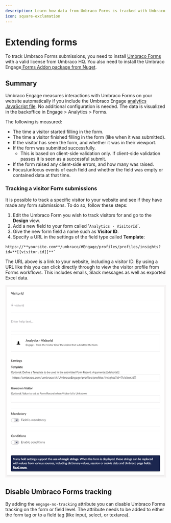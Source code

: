```yaml
---
description: Learn how data from Umbraco Forms is tracked with Umbraco Engage.
icon: square-exclamation
---
```


# Extending forms

To track Umbraco Forms submissions, you need to install [Umbraco Forms](https://umbraco.com/products/add-ons/forms/) with a valid license from Umbraco HQ. You also need to install the Umbraco Engage[ Forms Addon package from Nuget](https://www.nuget.org/packages/Umbraco.Engage.UmbracoForms).

## Summary

Umbraco Engage measures interactions with Umbraco Forms on your website automatically if you include the Umbraco Engage [analytics JavaScript file](client-side-events-and-additional-javascript-files/additional-measurements-with-the-analytics-scripts.md). No additional configuration is needed. The data is visualized in the backoffice in Engage > Analytics > Forms.

The following is measured:

* The time a visitor started filling in the form.
* The time a visitor finished filling in the form (like when it was submitted).
* If the visitor has seen the form, and whether it was in their viewport.
* If the form was submitted successfully.
  * This is based on client-side validation only. If client-side validation passes it is seen as a successful submit.
* If the form raised any client-side errors, and how many was raised.
* Focus/unfocus events of each field and whether the field was empty or contained data at that time.

### Tracking a visitor Form submissions

It is possible to track a specific visitor to your website and see if they have made any form submissions. To do so, follow these steps:

1. Edit the Umbraco Form you wish to track visitors for and go to the **Design** view.
2. Add a new field to your form called '`Analytics - VisitorId`\`.
3. Give the new form field a name such as **Visitor ID**.
4. Specify a URL in the settings of the field type called **Template**:

```console
https://**yoursite.com**/umbraco/#Engage/profiles/profiles/insights?id=**[[visitor.id]]**`
```

The URL above is a link to your website, including a visitor ID. By using a URL like this you can click directly through to view the visitor profile from Forms workflows. This includes emails, Slack messages as well as exported Excel data.

![Visitor Form Submissions - Design view](../../.gitbook/assets/engage-analytics-forms-visitor-id2.png)

## Disable Umbraco Forms tracking

By adding the `engage-no-tracking` attribute you can disable Umbraco Forms tracking on the form or field level. The attribute needs to be added to either the form tag or to a field tag (like input, select, or textarea).
